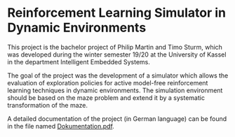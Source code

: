 # Reinforcement Learning Simulator in Dynamic Environments 
 
This project is the bachelor project of Philip Martin and Timo Sturm, which was developed during the winter semester 19/20 at the University of Kassel in the department Intelligent Embedded Systems.

The goal of the project was the development of a simulator which allows the evaluation of exploration policies for active model-free reinforcement learning techniques in dynamic environments. 
The simulation environment should be based on the maze problem and extend it by a systematic transformation of the maze.

A detailed documentation of the project (in German language) can be found in the file named [Dokumentation.pdf](Dokumentation.pdf).
